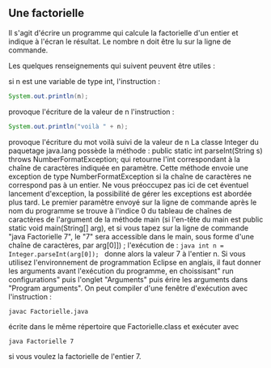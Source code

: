 ## Une factorielle
Il s'agit d'écrire un programme qui calcule la factorielle d'un entier et indique à l'écran le résultat. Le nombre n doit être lu sur la ligne de commande.

Les quelques renseignements qui suivent peuvent être utiles :

si n est une variable de type int, l'instruction :
```java
System.out.println(n);
```
provoque l'écriture de la valeur de n
l'instruction :
```java
System.out.println("voilà " + n);
```
provoque l'écriture du mot voilà suivi de la valeur de n
La classe Integer du paquetage java.lang possède la méthode :
public static int parseInt(String s) throws NumberFormatException;
qui retourne l'int correspondant à la chaîne de caractères indiquée en paramètre. Cette méthode envoie une exception de type NumberFormatException si la chaîne de caractères ne correspond pas à un entier. Ne vous préoccupez pas ici de cet éventuel lancement d'exception, la possibilité de gérer les exceptions est abordée plus tard.
Le premier paramètre envoyé sur la ligne de commande après le nom du programme se trouve à l'indice 0 du tableau de chaînes de caractères de l'argument de la méthode main (si l'en-tête du main est public static void main(String[] arg), et si vous tapez sur la ligne de commande "java Factorielle 7", le "7" sera accessible dans le main, sous forme d'une chaîne de caractères, par arg[0]]) ; l'exécution de :
    ```java
    int n = Integer.parseInt(arg[0]);
    ```
donne alors la valeur 7 à l'entier n.
Si vous utilisez l'environnement de programmation Eclipse en anglais, il faut donner les arguments avant l'exécution du programme, en choissisant" run configurations" puis l'onglet "Arguments" puis érire les arguments dans "Program arguments".
On peut compiler d'une fenêtre d'exécution avec l'instruction :
```shell
javac Factorielle.java
```
écrite dans le même répertoire que Factorielle.class
et exécuter avec
```shell
java Factorielle 7
```
si vous voulez la factorielle de l'entier 7.
